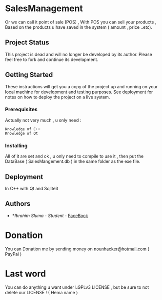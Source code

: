 # SalesManagement
Or we can call it point of sale (POS) , With POS you can sell your products , Based on the products u have saved in the system ( amount , price ..etc).

## Project Status
This project is dead and will no longer be developed by its author. Please feel free to fork and continue its development.

## Getting Started
These instructions will get you a copy of the project up and running on your local machine for development and testing purposes. See deployment for notes on how to deploy the project on a live system.

### Prerequisites
Actually not very much , u only need :
```
Knowledge of C++ 
Knowledge of Qt
```

### Installing
All of it are set and ok , u only need to compile to use it , then put the DataBase ( SalesMangement.db ) in the same folder as the exe file.

## Deployment
In C++ with Qt and Sqlite3 

## Authors
* **Ibrahim Sluma* - *Student* - [FaceBook](https://www.facebook.com/ibrahim.sluma)

# Donation
You can Donation me by sending money on nounhacker@hotmail.com ( PayPal )

# Last word
You can do anything u want under LGPLv3 LICENSE , but be sure to not delete our LICENSE ! ( Hema name )
